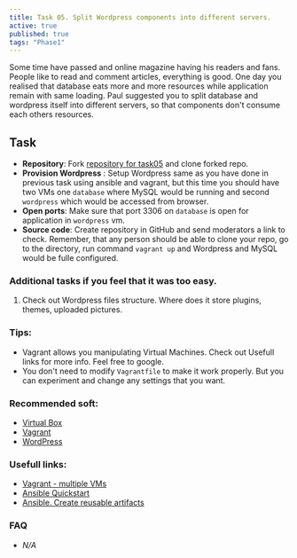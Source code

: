```yaml
---
title: Task 05. Split Wordpress components into different servers.
active: true
published: true
tags: "Phase1"
---
```


Some time have passed and online magazine having his readers and fans. People like to read and comment articles, everything is good. One day you realised that database eats more and more resources while application remain with same loading. Paul suggested you to split database and wordpress itself into different servers, so that components don't consume each others resources.
<!--more-->

## Task

* **Repository**: Fork [repository for task05](https://github.com/learningdevops-makvaz-com/phase01_task05) and clone forked repo.
* **Provision Wordpress** : Setup Wordpress same as you have done in previous task using ansible and vagrant, but this time you should have two VMs one `database` where MySQL would be running and second `wordpress` which would be accessed from browser.
* **Open ports**: Make sure that port 3306 on `database` is open for application in `wordpress` vm. 
* **Source code**: Create repository in GitHub and send moderators a link to check. Remember, that any person should be able to clone your repo, go to the directory, run command `vagrant up` and Wordpress and MySQL would be fulle configured.

### Additional tasks if you feel that it was too easy.
1. Check out Wordpress files structure. Where does it store plugins, themes, uploaded pictures.

### Tips:

* Vagrant allows you manipulating Virtual Machines. Check out Usefull links for more info. Feel free to google.
* You don't need to modify `Vagrantfile` to make it work properly. But you can experiment and change any settings that you want.

### Recommended soft:

* [Virtual Box](https://www.virtualbox.org/wiki/Downloads)
* [Vagrant](https://www.vagrantup.com/downloads)
* [WordPress](https://wordpress.org/download/)

### Usefull links:

* [Vagrant - multiple VMs](https://www.vagrantup.com/docs/multi-machine)
* [Ansible Quickstart](https://www.redhat.com/en/blog/system-administrators-guide-getting-started-ansible-fast?extIdCarryOver=true&sc_cid=701f2000001OH7YAAW)
* [Ansible. Create reusable artifacts](https://docs.ansible.com/ansible/latest/user_guide/playbooks_reuse.html)

### FAQ

* *N/A*
